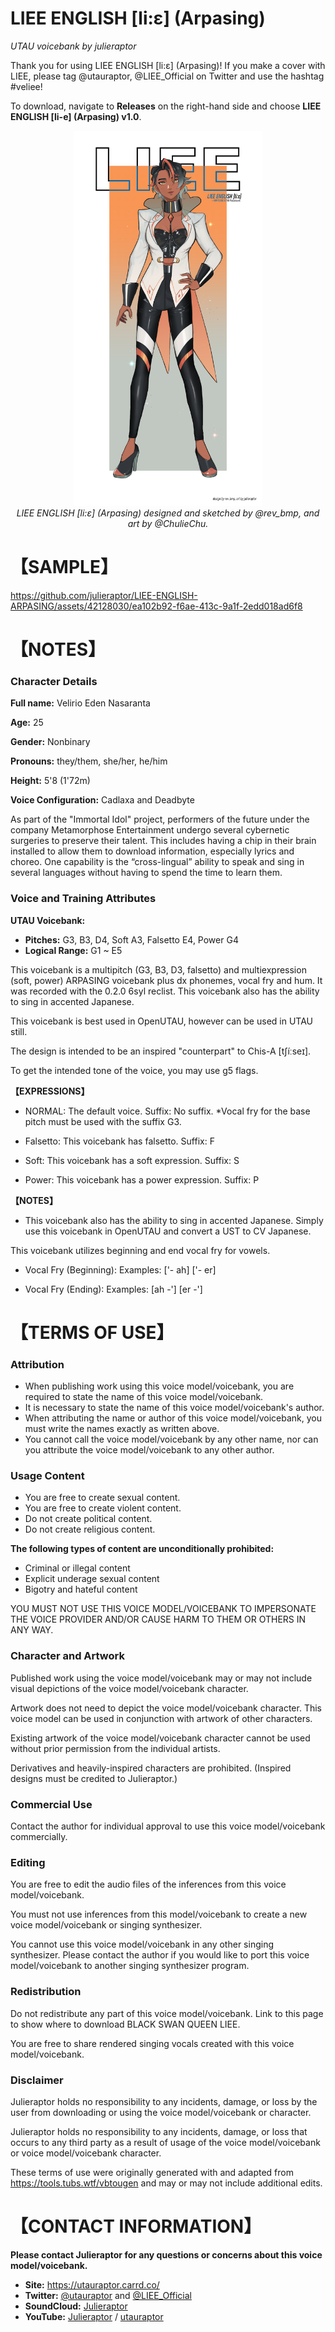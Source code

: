 # LIEE ENGLISH [li:ɛ] (Arpasing) 
<i> UTAU voicebank by julieraptor</i>

Thank you for using LIEE ENGLISH [li:ɛ] (Arpasing)! If you make a cover with LIEE, please tag @utauraptor, @LIEE_Official on Twitter and use the hashtag \#veliee!<br>

To download, navigate to **Releases** on the right-hand side and choose **LIEE ENGLISH [li-e] (Arpasing) v1.0**.</br>

<p align="center">
<img src ="https://github.com/julieraptor/LIEE-ENGLISH-ARPASING/blob/main/Art/Arpasing_card.png" height="600" />
<br>
<i>LIEE ENGLISH [li:ɛ] (Arpasing) designed and sketched by @rev_bmp, and art by @ChulieChu.</i>
</p>

# 【SAMPLE】 


https://github.com/julieraptor/LIEE-ENGLISH-ARPASING/assets/42128030/ea102b92-f6ae-413c-9a1f-2edd018ad6f8


# 【NOTES】 
### Character Details
**Full name:** Velirio Eden Nasaranta

**Age:** 25

**Gender:** Nonbinary

**Pronouns:** they/them, she/her, he/him

**Height:** 5'8 (1'72m)

**Voice Configuration:** Cadlaxa and Deadbyte

As part of the "Immortal Idol" project, performers of the future under the company Metamorphose Entertainment undergo several cybernetic surgeries to preserve their talent. 
This includes having a chip in their brain installed to allow them to download information, especially lyrics and choreo. 
One capability is the “cross-lingual” ability to speak and sing in several languages without having to spend the time to learn them. 

### Voice and Training Attributes

**UTAU Voicebank:**
- **Pitches:** G3, B3, D4, Soft A3, Falsetto E4, Power G4
- **Logical Range:** G1 ~ E5

This voicebank is a multipitch (G3, B3, D3, falsetto) and multiexpression (soft, power) ARPASING voicebank plus dx phonemes, vocal fry and hum. It was recorded with the 0.2.0 6syl reclist. This voicebank also has the ability to sing in accented Japanese. 

This voicebank is best used in OpenUTAU, however can be used in UTAU still.

The design is intended to be an inspired "counterpart" to Chis-A [tʃíːseɪ].

To get the intended tone of the voice, you may use g5 flags.

**【EXPRESSIONS】**<p>
- NORMAL: The default voice. 
Suffix: No suffix. 
*Vocal fry for the base pitch must be used with the suffix G3.

- Falsetto: This voicebank has falsetto.
Suffix: F

- Soft: This voicebank has a soft expression.
Suffix: S

- Power: This voicebank has a power expression.
Suffix: P

**【NOTES】**

- This voicebank also has the ability to sing in accented Japanese. 
Simply use this voicebank in OpenUTAU and convert a UST to CV Japanese.

This voicebank utilizes beginning and end vocal fry for vowels. 

- Vocal Fry (Beginning): 
Examples: ['- ah] ['- er]

- Vocal Fry (Ending): 
Examples: [ah -'] [er -']

# 【TERMS OF USE】

### Attribution
- When publishing work using this voice model/voicebank, you are required to state the name of this voice model/voicebank.
- It is necessary to state the name of this voice model/voicebank's author.
- When attributing the name or author of this voice model/voicebank, you must write the names exactly as written above. 
- You cannot call the voice model/voicebank by any other name, nor can you attribute the voice model/voicebank to any other author.

### Usage Content

- You are free to create sexual content.
- You are free to create violent content.
- Do not create political content.
- Do not create religious content.


**The following types of content are unconditionally prohibited:**
 - Criminal or illegal content 
 - Explicit underage sexual content 
 - Bigotry and hateful content
 
 YOU MUST NOT USE THIS VOICE MODEL/VOICEBANK TO IMPERSONATE THE VOICE PROVIDER AND/OR CAUSE HARM TO THEM OR OTHERS IN ANY WAY.

### Character and Artwork

Published work using the voice model/voicebank may or may not include visual depictions of the voice model/voicebank character.

Artwork does not need to depict the voice model/voicebank character. This voice model can be used in conjunction with artwork of other characters.

Existing artwork of the voice model/voicebank character cannot be used without prior permission from the individual artists.

Derivatives and heavily-inspired characters are prohibited. (Inspired designs must be credited to Julieraptor.)

### Commercial Use
Contact the author for individual approval to use this voice model/voicebank commercially.

### Editing
You are free to edit the audio files of the inferences from this voice model/voicebank.

You must not use inferences from this model/voicebank to create a new voice model/voicebank or singing synthesizer.

You cannot use this voice model/voicebank in any other singing synthesizer. Please contact the author if you would like to port this voice model/voicebank to another singing synthesizer program.

### Redistribution

Do not redistribute any part of this voice model/voicebank. Link to this page to show where to download BLACK SWAN QUEEN LIEE.

You are free to share rendered singing vocals created with this voice model/voicebank.

### Disclaimer
Julieraptor holds no responsibility to any incidents, damage, or loss by the user from downloading or using the voice model/voicebank or character.

Julieraptor holds no responsibility to any incidents, damage, or loss that occurs to any third party as a result of usage of the voice model/voicebank or voice model/voicebank character.

These terms of use were originally generated with and adapted from https://tools.tubs.wtf/vbtougen and may or may not include additional edits.

# 【CONTACT INFORMATION】
**Please contact Julieraptor for any questions or concerns about this voice model/voicebank.**
 - **Site:** https://utauraptor.carrd.co/
- **Twitter:** [@utauraptor](https://twitter.com/utauraptor) and [@LIEE_Official](https://twitter.com/liee_official)
- **SoundCloud:** [Julieraptor](https://soundcloud.com/julieraptor)
- **YouTube:** [Julieraptor](https://www.youtube.com/channel/UCWydCTZjtDzWUgPVE_2Ff_A) / [utauraptor](https://www.youtube.com/channel/UCaJ0Q7aEmNdZAME8zvxQICg)
